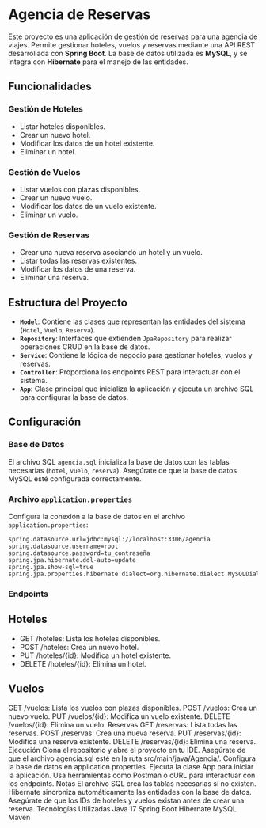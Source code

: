 # Agencia de Reservas

Este proyecto es una aplicación de gestión de reservas para una agencia de viajes. Permite gestionar hoteles, vuelos y reservas mediante una API REST desarrollada con **Spring Boot**. La base de datos utilizada es **MySQL**, y se integra con **Hibernate** para el manejo de las entidades.

## Funcionalidades

### Gestión de Hoteles
- Listar hoteles disponibles.
- Crear un nuevo hotel.
- Modificar los datos de un hotel existente.
- Eliminar un hotel.

### Gestión de Vuelos
- Listar vuelos con plazas disponibles.
- Crear un nuevo vuelo.
- Modificar los datos de un vuelo existente.
- Eliminar un vuelo.

### Gestión de Reservas
- Crear una nueva reserva asociando un hotel y un vuelo.
- Listar todas las reservas existentes.
- Modificar los datos de una reserva.
- Eliminar una reserva.

## Estructura del Proyecto

- **`Model`**: Contiene las clases que representan las entidades del sistema (`Hotel`, `Vuelo`, `Reserva`).
- **`Repository`**: Interfaces que extienden `JpaRepository` para realizar operaciones CRUD en la base de datos.
- **`Service`**: Contiene la lógica de negocio para gestionar hoteles, vuelos y reservas.
- **`Controller`**: Proporciona los endpoints REST para interactuar con el sistema.
- **`App`**: Clase principal que inicializa la aplicación y ejecuta un archivo SQL para configurar la base de datos.

## Configuración

### Base de Datos
El archivo SQL `agencia.sql` inicializa la base de datos con las tablas necesarias (`hotel`, `vuelo`, `reserva`). Asegúrate de que la base de datos MySQL esté configurada correctamente.

### Archivo `application.properties`
Configura la conexión a la base de datos en el archivo `application.properties`:

```properties
spring.datasource.url=jdbc:mysql://localhost:3306/agencia
spring.datasource.username=root
spring.datasource.password=tu_contraseña
spring.jpa.hibernate.ddl-auto=update
spring.jpa.show-sql=true
spring.jpa.properties.hibernate.dialect=org.hibernate.dialect.MySQLDialect
```
### Endpoints
## Hoteles
- GET /hoteles: Lista los hoteles disponibles.
- POST /hoteles: Crea un nuevo hotel.
- PUT /hoteles/{id}: Modifica un hotel existente.
- DELETE /hoteles/{id}: Elimina un hotel.
## Vuelos
GET /vuelos: Lista los vuelos con plazas disponibles.
POST /vuelos: Crea un nuevo vuelo.
PUT /vuelos/{id}: Modifica un vuelo existente.
DELETE /vuelos/{id}: Elimina un vuelo.
Reservas
GET /reservas: Lista todas las reservas.
POST /reservas: Crea una nueva reserva.
PUT /reservas/{id}: Modifica una reserva existente.
DELETE /reservas/{id}: Elimina una reserva.
Ejecución
Clona el repositorio y abre el proyecto en tu IDE.
Asegúrate de que el archivo agencia.sql esté en la ruta src/main/java/Agencia/.
Configura la base de datos en application.properties.
Ejecuta la clase App para iniciar la aplicación.
Usa herramientas como Postman o cURL para interactuar con los endpoints.
Notas
El archivo SQL crea las tablas necesarias si no existen.
Hibernate sincroniza automáticamente las entidades con la base de datos.
Asegúrate de que los IDs de hoteles y vuelos existan antes de crear una reserva.
Tecnologías Utilizadas
Java 17
Spring Boot
Hibernate
MySQL
Maven

